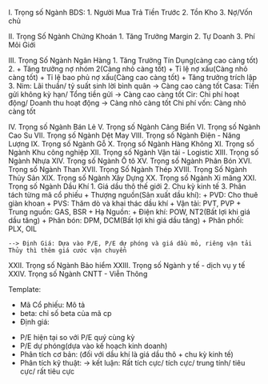 ﻿I. Trọng số Ngành BDS:
	1. Người Mua Trả Tiền Trước
	2. Tồn Kho 
	3. Nợ/Vốn chủ 

II. Trọng Số Ngành Chứng Khoán 
	1. Tăng Trưởng Margin
	2. Tự Doanh
	3. Phí Môi Giới 
	
III. Trọng Số Ngành Ngân Hàng 
	1. Tăng Trưởng Tín Dụng(càng cao càng tốt)
	2. + Tăng trưởng nợ nhóm 2(Càng nhỏ càng tốt)
	   + Tỉ lệ nợ xấu(Càng nhỏ càng tốt)
	   + Tỉ lệ bao phủ nợ xấu(Càng cao càng tốt) 
	   + Tăng trưởng trích lập
	3. Nim: Lãi thuần/ tỷ suất sinh lời bình quân -> Càng cao càng tốt
	   Casa: Tiền gửi không kỳ hạn/ Tổng tiền gửi -> Càng cao càng tốt
	   Cir: Chi phí hoạt động/ Doanh thu hoạt động -> Càng nhỏ càng tốt
	   Chi phí vốn: Càng nhỏ càng tốt

IV. Trọng số Ngành Bán Lẻ 
V. Trọng số Ngành Cảng Biển
VI. Trọng số Ngành Cao Su
VII. Trọng số Ngành Dệt May
VIII. Trọng số Ngành Điện - Năng Lượng
IX. Trọng số Ngành Gỗ 
X. Trọng số Ngành Hàng Không
XI. Trọng số Ngành Khu công nghiệp
XII. Trọng số Ngành Vận tải - Logistic
XIII. Trọng số Ngành Nhựa 
XIV. Trọng số Ngành Ô tô 
XV. Trọng số Ngành Phân Bón 
XVI. Trọng số Ngành Than 
XVII. Trọng Số Ngành Thép 
XVIII. Trọng Số Ngành Thủy Sản 
XIX. Trọng số Ngành Xây Dựng
XX. Trọng số Ngành Xi măng
XXI. Trọng số Ngành Dầu Khí 
	1. Giá dầu thô thế giới
	2. Chu kỳ kinh tế 
	3. Phân tách từng mã cổ phiếu 
		+ Thượng nguồn(Sản xuất dầu khí): 
			+ PVD: Cho thuê giàn khoan
			+ PVS: Thăm dò và khai thác dầu khí
		+ Vận tải: PVT, PVP
		+ Trung nguồn: GAS, BSR
		+ Hạ Nguồn: 
			+ Điện khí: POW, NT2(Bất lợi khi giá dầu tăng)
			+ Phân bón: DPM, DCM(Bất lợi khi giá dầu tăng)
			+ Phân phối: PLX, OIL

	--> Định Giá: Dựa vào P/E, P/E dự phóng và giá dầu mỏ, riêng vận tải Thủy thì thêm giá cước vận chuyển
XXII. Trọng số Ngành Bảo hiểm 
XXIII. Trọng số Ngành y tế - dịch vụ y tế
XXIV. Trọng số Ngành CNTT - Viễn Thông





Template: 
- Mã Cổ phiếu: Mô tả
- beta: chỉ số beta của mã cp
- Định giá: 
+ P/E hiện tại so với P/E quý cùng kỳ
+ P/E dự phóng(dựa vào kế hoạch kinh doanh)
+ Phân tích cơ bản: (đối với dầu khí là giá dầu thô + chu kỳ kinh tế)
+ Phân tích kỹ thuật: 
-> kết luận: Rất tích cực/ tích cực/ trung tính/ tiêu cực/ rất tiêu cực
